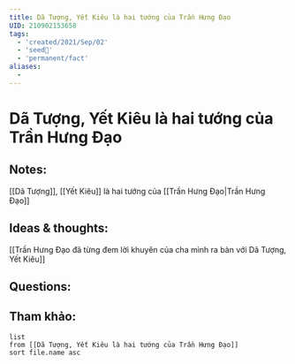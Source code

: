 ```yaml
---
title: Dã Tượng, Yết Kiêu là hai tướng của Trần Hưng Đạo
UID: 210902153658
tags:
  - 'created/2021/Sep/02'
  - 'seed🥜'
  - 'permanent/fact'
aliases:
  - 
---
```

# Dã Tượng, Yết Kiêu là hai tướng của Trần Hưng Đạo

## Notes:
[[Dã Tượng]], [[Yết Kiêu]] là hai tướng của [[Trần Hưng Đạo|Trần Hưng Đạo]]

## Ideas & thoughts:
[[Trần Hưng Đạo đã từng đem lời khuyên của cha mình ra bàn với  Dã Tượng, Yết Kiêu]]
## Questions:


## Tham khảo:
```dataview
list
from [[Dã Tượng, Yết Kiêu là hai tướng của Trần Hưng Đạo]]
sort file.name asc
```